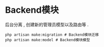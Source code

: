 # Backend模块

后台分离 , 创建新的管理员模型以及路由等 .

```
php artisan make:migration # Backend模块迁移
php artisan make:model # Backend模块模型
```



